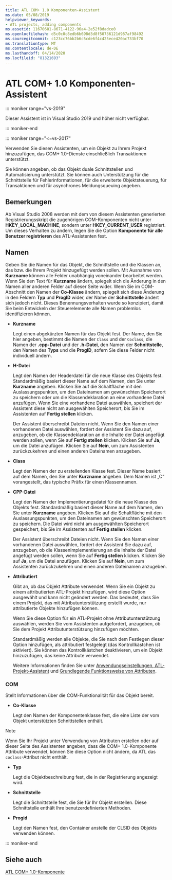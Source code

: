 ```yaml
---
title: ATL COM+ 1.0 Komponenten-Assistent
ms.date: 05/08/2019
helpviewer_keywords:
- ATL projects, adding components
ms.assetid: 11670681-8671-4122-96a4-2e52f8dadce0
ms.openlocfilehash: d5c0c0c8edb6b698d3d8f50736121d987af98492
ms.sourcegitcommit: c123cc76bb2b6c5cde6f4c425ece420ac733bf70
ms.translationtype: MT
ms.contentlocale: de-DE
ms.lasthandoff: 04/14/2020
ms.locfileid: "81321693"
---
```

# <a name="atl-com-10-component-wizard"></a>ATL COM+ 1.0 Komponenten-Assistent

::: moniker range="vs-2019"

Dieser Assistent ist in Visual Studio 2019 und höher nicht verfügbar.

::: moniker-end

::: moniker range="<=vs-2017"

Verwenden Sie diesen Assistenten, um ein Objekt zu Ihrem Projekt hinzuzufügen, das COM+ 1.0-Dienste einschließlich Transaktionen unterstützt.

Sie können angeben, ob das Objekt duale Schnittstellen und Automatisierung unterstützt. Sie können auch Unterstützung für die Schnittstelle für Fehlerinformationen, für die erweiterte Objektsteuerung, für Transaktionen und für asynchrones Meldungsqueuing angeben.

## <a name="remarks"></a>Bemerkungen

Ab Visual Studio 2008 werden mit dem von diesem Assistenten generierten Registrierungsskript die zugehörigen COM-Komponenten nicht unter **HKEY_LOCAL_MACHINE**, sondern unter **HKEY_CURRENT_USER** registriert. Um dieses Verhalten zu ändern, legen Sie die Option **Komponente für alle Benutzer registrieren** des ATL-Assistenten fest.

## <a name="names"></a>Namen

Geben Sie die Namen für das Objekt, die Schnittstelle und die Klassen an, das bzw. die Ihrem Projekt hinzugefügt werden sollen. Mit Ausnahme von **Kurzname** können alle Felder unabhängig voneinander bearbeitet werden. Wenn Sie den Text für **Kurzname** ändern, spiegelt sich die Änderung in den Namen aller anderen Felder auf dieser Seite wider. Wenn Sie im COM-Abschnitt den Namen der **Co-Klasse** ändern, spiegelt sich diese Änderung in den Feldern **Typ** und **ProgID** wider, der Name der **Schnittstelle** ändert sich jedoch nicht. Dieses Benennungsverhalten wurde so konzipiert, damit Sie beim Entwickeln der Steuerelemente alle Namen problemlos identifizieren können.

- **Kurzname**

   Legt einen abgekürzten Namen für das Objekt fest. Der Name, den Sie hier angeben, bestimmt die Namen der `Class` und der `Coclass`, die Namen der **.cpp-Datei** und der **.h-Datei**, den Namen der **Schnittstelle**, den Namen des **Typs** und die **ProgID**, sofern Sie diese Felder nicht individuell ändern.

- **H-Datei**

   Legt den Namen der Headerdatei für die neue Klasse des Objekts fest. Standardmäßig basiert dieser Name auf dem Namen, den Sie unter **Kurzname** angeben. Klicken Sie auf die Schaltfläche mit den Auslassungspunkten, um den Dateinamen am gewünschten Speicherort zu speichern oder um die Klassendeklaration an eine vorhandene Datei anzufügen. Wenn Sie eine vorhandene Datei auswählen, speichert der Assistent diese nicht am ausgewählten Speicherort, bis Sie im Assistenten auf **Fertig stellen** klicken.

   Der Assistent überschreibt Dateien nicht. Wenn Sie den Namen einer vorhandenen Datei auswählen, fordert der Assistent Sie dazu auf, anzugeben, ob die Klassendeklaration an die Inhalte der Datei angefügt werden sollen, wenn Sie auf **Fertig stellen** klicken. Klicken Sie auf **Ja**, um die Datei anzufügen. Klicken Sie auf **Nein**, um zum Assistenten zurückzukehren und einen anderen Dateinamen anzugeben.

- **Class**

   Legt den Namen der zu erstellenden Klasse fest. Dieser Name basiert auf dem Namen, den Sie unter **Kurzname** angeben. Dem Namen ist „C“ vorangestellt, das typische Präfix für einen Klassennamen.

- **CPP-Datei**

   Legt den Namen der Implementierungsdatei für die neue Klasse des Objekts fest. Standardmäßig basiert dieser Name auf dem Namen, den Sie unter **Kurzname** angeben. Klicken Sie auf die Schaltfläche mit den Auslassungspunkten, um den Dateinamen am gewünschten Speicherort zu speichern. Die Datei wird nicht am ausgewählten Speicherort gespeichert, bis Sie im Assistenten auf **Fertig stellen** klicken.

   Der Assistent überschreibt Dateien nicht. Wenn Sie den Namen einer vorhandenen Datei auswählen, fordert der Assistent Sie dazu auf, anzugeben, ob die Klassenimplementierung an die Inhalte der Datei angefügt werden sollen, wenn Sie auf **Fertig stellen** klicken. Klicken Sie auf **Ja**, um die Datei anzufügen. Klicken Sie auf **Nein**, um zum Assistenten zurückzukehren und einen anderen Dateinamen anzugeben.

- **Attributiert**

   Gibt an, ob das Objekt Attribute verwendet. Wenn Sie ein Objekt zu einem attributierten ATL-Projekt hinzufügen, wird diese Option ausgewählt und kann nicht geändert werden. Das bedeutet, dass Sie einem Projekt, das mit Attributunterstützung erstellt wurde, nur attributierte Objekte hinzufügen können.

   Wenn Sie diese Option für ein ATL-Projekt ohne Attributunterstützung auswählen, werden Sie vom Assistenten aufgefordert, anzugeben, ob Sie dem Projekt Attributunterstützung hinzufügen möchten.

   Standardmäßig werden alle Objekte, die Sie nach dem Festlegen dieser Option hinzufügen, als attributiert festgelegt (das Kontrollkästchen ist aktiviert). Sie können das Kontrollkästchen deaktivieren, um ein Objekt hinzuzufügen, das keine Attribute verwendet.

   Weitere Informationen finden Sie unter [Anwendungseinstellungen, ATL-Projekt-Assistent](../../atl/reference/application-settings-atl-project-wizard.md) und [Grundlegende Funktionsweise von Attributen](../../windows/basic-mechanics-of-attributes.md).

### <a name="com"></a>COM

Stellt Informationen über die COM-Funktionalität für das Objekt bereit.

- **Co-Klasse**

   Legt den Namen der Komponentenklasse fest, die eine Liste der vom Objekt unterstützten Schnittstellen enthält.

> [!NOTE]
> Wenn Sie Ihr Projekt unter Verwendung von Attributen erstellen oder auf dieser Seite des Assistenten angeben, dass die COM+ 1.0-Komponente Attribute verwendet, können Sie diese Option nicht ändern, da ATL das `coclass`-Attribut nicht enthält.

- **Typ**

   Legt die Objektbeschreibung fest, die in der Registrierung angezeigt wird.

- **Schnittstelle**

   Legt die Schnittstelle fest, die Sie für Ihr Objekt erstellen. Diese Schnittstelle enthält Ihre benutzerdefinierten Methoden.

- **Progid**

   Legt den Namen fest, den Container anstelle der CLSID des Objekts verwenden können.

::: moniker-end

## <a name="see-also"></a>Siehe auch

[ATL COM+ 1.0-Komponente](../../atl/reference/adding-an-atl-com-plus-1-0-component.md)
